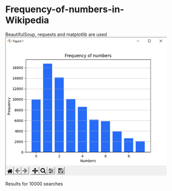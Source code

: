 # Frequency-of-numbers-in-Wikipedia
BeautifulSoup, requests and matplotlib are used
![alt text](chart.png)

Results for 10000 searches
